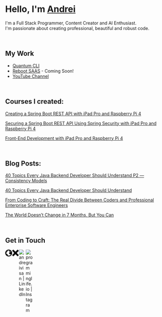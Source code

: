 # Hello, I'm [Andrei](https://github.com/andreivisan)

I'm a Full Stack Programmer, Content Creator and AI Enthusiast.
<br />
I'm passionate about creating professional, beautiful and robust code.

<br />


## My Work

- [Quantum CLI](https://github.com/andreivisan/quantum_cli)
- [Reboot SAAS](https://rebootsaas.org) - Coming Soon!
- [YouTube Channel](https://www.youtube.com/c/programminglifeio)

<br />


## Courses I created:

[Creating a Spring Boot REST API with iPad Pro and Raspberry Pi 4 ](https://link.springer.com/video/10.1007/978-1-4842-8060-7)

[Securing a Spring Boot REST API Using Spring Security with iPad Pro and Raspberry Pi 4](https://link.springer.com/video/10.1007/978-1-4842-8059-1)

[Front-End Development with iPad Pro and Raspberry Pi 4 ](https://link.springer.com/video/10.1007/978-1-4842-8061-4)

<br />


## Blog Posts:

[40 Topics Every Java Backend Developer Should Understand P2 — Consistency Models](https://real-programminglife.medium.com/40-topics-every-java-backend-developer-should-understand-p2-consistency-models-4c7c740c1365)

[40 Topics Every Java Backend Developer Should Understand](https://real-programminglife.medium.com/40-topics-every-java-backend-developer-should-understand-ffbbf70b802e)

[From Coding to Craft: The Real Divide Between Coders and Professional Enterprise Software Engineers](https://medium.com/@real-programminglife/from-coding-to-craft-the-real-divide-between-coders-and-professional-enterprise-software-engineers-a493a06115b4)

[The World Doesn’t Change in 7 Months, But You Can](https://medium.com/@real-programminglife/the-world-doesnt-change-in-7-months-but-you-can-20505d46d6fc)

<br />


## Get in Touch
[<img align="left" alt="programminglife.io" width="22px" src="https://raw.githubusercontent.com/iconic/open-iconic/master/svg/globe.svg" />][website]
[<img align="left" alt="programminglife.io" width="22px" src="https://raw.githubusercontent.com/iconic/open-iconic/master/svg/x.svg" />][X]
[<img align="left" alt="andreivisan | LinkedIn" width="22px" src="https://cdn.jsdelivr.net/npm/simple-icons@v3/icons/linkedin.svg" />][linkedin]
[<img align="left" alt="programminglife.io | Instagram" width="22px" src="https://cdn.jsdelivr.net/npm/simple-icons@v3/icons/instagram.svg" />][instagram]

[website]: http://programminglife.io
[X]: https://x.com/andreivisan
[instagram]: https://instagram.com/programminglife.io
[linkedin]: https://linkedin.com/in/andreivisan

